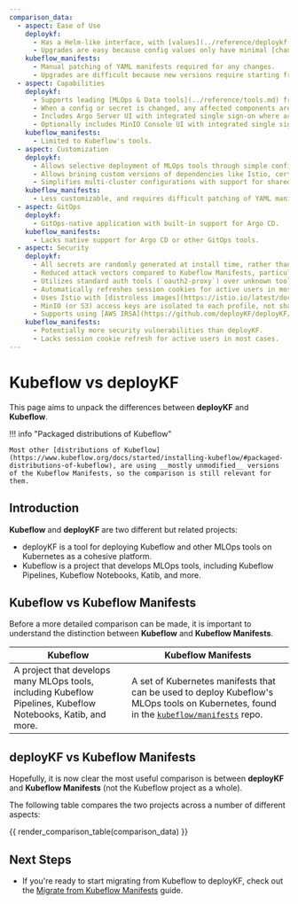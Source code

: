```yaml
---
comparison_data:
  - aspect: Ease of Use
    deploykf:
      - Has a Helm-like interface, with [values](../reference/deploykf-values.md) for configuring all aspects of the deployment (no need to edit Kubernetes YAML)
      - Upgrades are easy because config values only have minimal [changes between versions](../releases/changelog-deploykf.md).
    kubeflow_manifests:
      - Manual patching of YAML manifests required for any changes.
      - Upgrades are difficult because new versions require starting from scratch with the new manifests.
  - aspect: Capabilities
    deploykf:
      - Supports leading [MLOps & Data tools](../reference/tools.md) from both Kubeflow, and other projects.
      - When a config or secret is changed, any affected components are automatically restarted.
      - Includes Argo Server UI with integrated single sign-on where access is aligned to profile membership.
      - Optionally includes MinIO Console UI with integrated single sign-on where access is aligned to profile membership.
    kubeflow_manifests:
      - Limited to Kubeflow's tools.
  - aspect: Customization
    deploykf:
      - Allows selective deployment of MLOps tools through simple config values.
      - Allows brining custom versions of dependencies like Istio, cert-manager, MySQL, S3, and more.
      - Simplifies multi-cluster configurations with support for shared common values and environment-specific overlays.
    kubeflow_manifests:
      - Less customizable, and requires difficult patching of YAML manifests.
  - aspect: GitOps
    deploykf:
      - GitOps-native application with built-in support for Argo CD.
    kubeflow_manifests:
      - Lacks native support for Argo CD or other GitOps tools.
  - aspect: Security
    deploykf:
      - All secrets are randomly generated at install time, rather than being hardcoded in manifests.
      - Reduced attack vectors compared to Kubeflow Manifests, particularly in Istio configurations.
      - Utilizes standard auth tools (`oauth2-proxy`) over unknown tools (`arrikto/oidc-authservice`).
      - Automatically refreshes session cookies for active users in most cases.
      - Uses Istio with [distroless images](https://istio.io/latest/docs/ops/configuration/security/harden-docker-images/) by default.
      - MinIO (or S3) access keys are isolated to each profile, not shared, and scoped to the minimum required permissions.
      - Supports using [AWS IRSA](https://github.com/deployKF/deployKF/blob/v0.1.0/generator/default_values.yaml#L1651-L1668) instead of S3 access keys.
    kubeflow_manifests:
      - Potentially more security vulnerabilities than deployKF.
      - Lacks session cookie refresh for active users in most cases.
---
```


# Kubeflow vs deployKF

This page aims to unpack the differences between __deployKF__ and __Kubeflow__.

!!! info "Packaged distributions of Kubeflow"
    
    Most other [distributions of Kubeflow](https://www.kubeflow.org/docs/started/installing-kubeflow/#packaged-distributions-of-kubeflow), are using __mostly unmodified__ versions of the Kubeflow Manifests, so the comparison is still relevant for them.

## Introduction

__Kubeflow__ and __deployKF__ are two different but related projects:
  
- deployKF is a tool for deploying Kubeflow and other MLOps tools on Kubernetes as a cohesive platform.
- Kubeflow is a project that develops MLOps tools, including Kubeflow Pipelines, Kubeflow Notebooks, Katib, and more.

## Kubeflow vs Kubeflow Manifests

Before a more detailed comparison can be made, it is important to understand the distinction between __Kubeflow__ and __Kubeflow Manifests__.

| Kubeflow                                                                                                     | Kubeflow Manifests                                                                                                                                                |
|--------------------------------------------------------------------------------------------------------------|-------------------------------------------------------------------------------------------------------------------------------------------------------------------|
| A project that develops many MLOps tools, including Kubeflow Pipelines, Kubeflow Notebooks, Katib, and more. | A set of Kubernetes manifests that can be used to deploy Kubeflow's MLOps tools on Kubernetes, found in the [`kubeflow/manifests`](https://github.com/kubeflow/manifests) repo. |

## deployKF vs Kubeflow Manifests

Hopefully, it is now clear the most useful comparison is between __deployKF__ and __Kubeflow Manifests__ (not the Kubeflow project as a whole).

The following table compares the two projects across a number of different aspects:

{{ render_comparison_table(comparison_data) }}

## Next Steps

 - If you're ready to start migrating from Kubeflow to deployKF, check out the [Migrate from Kubeflow Manifests](../guides/migrate-from-kubeflow-manifests.md) guide.
